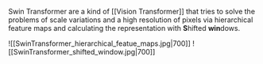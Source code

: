 Swin Transformer are a kind of [[Vision Transformer]]  that tries to solve the problems of scale variations and a high resolution of pixels via hierarchical feature maps and  calculating the representation with **S**hifted **win**dows.

![[SwinTransformer_hierarchical_featue_maps.jpg|700]]
![[SwinTransformer_shifted_window.jpg|700]]